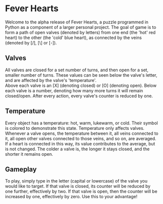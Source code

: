 # Fever Hearts
Welcome to the alpha release of Fever Hearts, a puzzle programmed in Python as a component of a larger personal project.
The goal of game is to form a path of open valves (denoted by letters) from one end (the 'hot' red heart) to the other (the 'cold' blue heart), as connected by the veins (denoted by [/], [\\] or [-]).  
## Valves
All valves are closed for a set number of turns, and then open for a set, smaller number of turns. These values can be seen below the valve's letter, and are affected by the valve's 'temperature'.  
Above each valve is an [X] (denoting closed) or [O] (denoting open). Below each valve is a number, denoting how many more turns it will remain closed/open. After every action, every valve's counter is reduced by one.
## Temperature
Every object has a temperature: hot, warm, lukewarm, or cold. Their symbol is colored to demonstrate this state. Temperature only affects valves. Whenever a valve opens, the temperature between it, all veins connected to it, all open other valves connected to those veins, and so on, are averaged. If a heart is connected in this way, its value contributes to the average, but is not changed. The colder a valve is, the longer it stays closed, and the shorter it remains open.  
## Gameplay
To play, simply type in the letter (capital or lowercase) of the valve you would like to target. If that valve is closed, its counter will be reduced by one further, effectively by two. If that valve is open, then the counter will be increased by one, effectively by zero. Use this to your advantage!
